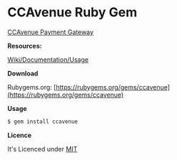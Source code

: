 CCAvenue Ruby Gem
===================================

[CCAvenue Payment Gateway](https://www.ccavenue.com)

**Resources:**

[Wiki/Documentation/Usage](http://kishanio.github.io/2014/03/15/ccavenue-ruby-gem.html)

**Download**

Rubygems.org: [https://rubygems.org/gems/ccavenue](https://rubygems.org/gems/ccavenue)

**Usage**

```bash
$ gem install ccavenue
```

**Licence**

It's Licenced under [MIT](https://raw.github.com/kishanio/CCAvenue-Ruby-Gem/master/LICENSE.txt)
